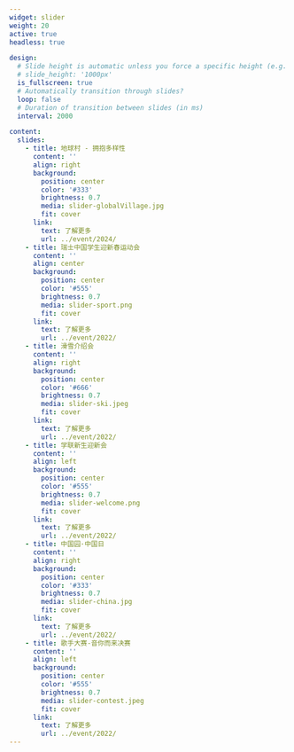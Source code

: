 ```yaml
---
widget: slider
weight: 20
active: true
headless: true

design:
  # Slide height is automatic unless you force a specific height (e.g. '400px')
  # slide_height: '1000px'
  is_fullscreen: true
  # Automatically transition through slides?
  loop: false
  # Duration of transition between slides (in ms)
  interval: 2000

content:
  slides:
    - title: 地球村 - 拥抱多样性
      content: ''
      align: right
      background:
        position: center
        color: '#333'
        brightness: 0.7
        media: slider-globalVillage.jpg
        fit: cover
      link:
        text: 了解更多
        url: ../event/2024/
    - title: 瑞士中国学生迎新春运动会
      content: ''
      align: center
      background:
        position: center
        color: '#555'
        brightness: 0.7
        media: slider-sport.png
        fit: cover
      link:
        text: 了解更多
        url: ../event/2022/
    - title: 滑雪介绍会
      content: ''
      align: right
      background:
        position: center
        color: '#666'
        brightness: 0.7
        media: slider-ski.jpeg
        fit: cover
      link:
        text: 了解更多
        url: ../event/2022/
    - title: 学联新生迎新会
      content: ''
      align: left
      background:
        position: center
        color: '#555'
        brightness: 0.7
        media: slider-welcome.png
        fit: cover
      link:
        text: 了解更多
        url: ../event/2022/
    - title: 中国园·中国日
      content: ''
      align: right
      background:
        position: center
        color: '#333'
        brightness: 0.7
        media: slider-china.jpg
        fit: cover
      link:
        text: 了解更多
        url: ../event/2022/
    - title: 歌手大赛-音你而来决赛
      content: ''
      align: left
      background:
        position: center
        color: '#555'
        brightness: 0.7
        media: slider-contest.jpeg
        fit: cover
      link:
        text: 了解更多
        url: ../event/2022/
---
```

